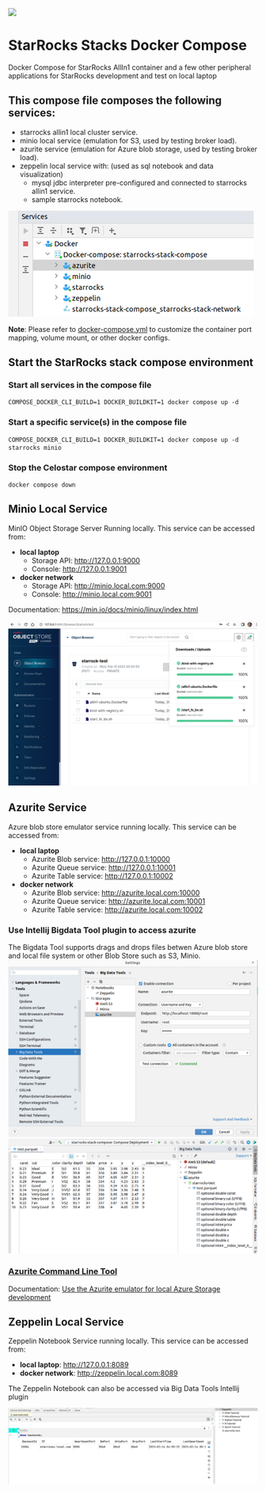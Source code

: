 <img referrerpolicy="no-referrer-when-downgrade" src="https://static.scarf.sh/a.png?x-pxid=e31c2705-953e-4541-9cec-69e76515bd37" />

# StarRocks Stacks Docker Compose 

Docker Compose for StarRocks AllIn1 container and a few other peripheral applications for StarRocks development and test on local laptop

## This compose file composes the following services:
- starrocks allin1 local cluster service.
- minio local service (emulation for S3, used by testing broker load).
- azurite service (emulation for Azure blob storage, used by testing broker load). 
- zeppelin local service with: (used as sql notebook and data visualization)
  - mysql jdbc interpreter pre-configured and connected to starrocks allin1 service.
  - sample starrocks notebook.

![starrocks-stack.png](starrocks-stack.png)

**Note**: Please refer to [docker-compose.yml](docker-compose.yml) to customize the container port mapping, volume mount, or other docker configs.

## Start the StarRocks stack compose environment

### Start all services in the compose file
```shell
COMPOSE_DOCKER_CLI_BUILD=1 DOCKER_BUILDKIT=1 docker compose up -d
```

### Start a specific service(s) in the compose file

```shell
COMPOSE_DOCKER_CLI_BUILD=1 DOCKER_BUILDKIT=1 docker compose up -d starrocks minio
```

### Stop the Celostar compose environment
```shell
docker compose down                                               
```
## Minio Local Service
MinIO Object Storage Server Running locally.
This service can be accessed from:
- **local laptop**
  - Storage API: http://127.0.0.1:9000
  - Console: http://127.0.0.1:9001
- **docker network**
  - Storage API: http://minio.local.com:9000
  - Console: http://minio.local.com:9001


Documentation: https://min.io/docs/minio/linux/index.html

![minio-console.png](minio-consle.png)


## Azurite Service
Azure blob store emulator service running locally.
This service can be accessed from:
- **local laptop**
  - Azurite Blob service: http://127.0.0.1:10000
  - Azurite Queue service: http://127.0.0.1:10001
  - Azurite Table service: http://127.0.0.1:10002
- **docker network**
  - Azurite Blob service: http://azurite.local.com:10000
  - Azurite Queue service: http://azurite.local.com:10001
  - Azurite Table service: http://azurite.local.com:10002

### Use Intellij Bigdata Tool plugin to access azurite
The Bigdata Tool supports drags and drops files betwen Azure blob store and local file system or other Blob Store such as S3, Minio.
![azurite1.png](azurite1.png)
![azurite2.png](azurite2.png)

### [Azurite Command Line Tool ](https://learn.microsoft.com/en-us/azure/storage/common/storage-use-azurite?toc=%2Fazure%2Fstorage%2Fblobs%2Ftoc.json&bc=%2Fazure%2Fstorage%2Fblobs%2Fbreadcrumb%2Ftoc.json&tabs=visual-studio#command-line-options)
Documentation: [Use the Azurite emulator for local Azure Storage development](https://learn.microsoft.com/en-us/azure/storage/common/storage-use-azurite?toc=%2Fazure%2Fstorage%2Fblobs%2Ftoc.json&bc=%2Fazure%2Fstorage%2Fblobs%2Fbreadcrumb%2Ftoc.json&tabs=visual-studio )



## Zeppelin Local Service
Zeppelin Notebook Service running locally.
This service can be accessed from:
- **local laptop**: http://127.0.0.1:8089
- **docker network**: http://zeppelin.local.com:8089

The Zeppelin Notebook can also be accessed via Big Data Tools Intellij plugin

![zeppelin.png](zeppelin.png)
